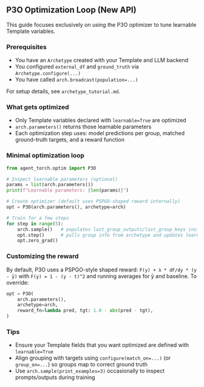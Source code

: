 ## P3O Optimization Loop (New API)

This guide focuses exclusively on using the P3O optimizer to tune learnable Template variables.

### Prerequisites

- You have an `Archetype` created with your Template and LLM backend
- You configured `external_df` and `ground_truth` via `Archetype.configure(...)`
- You have called `arch.broadcast(population=...)`

For setup details, see `archetype_tutorial.md`.

### What gets optimized

- Only Template variables declared with `learnable=True` are optimized
- `arch.parameters()` returns those learnable parameters
- Each optimization step uses: model predictions per group, matched ground-truth targets, and a reward function

### Minimal optimization loop

```python
from agent_torch.optim import P3O

# Inspect learnable parameters (optional)
params = list(arch.parameters())
print(f"Learnable parameters: {len(params)}")

# Create optimizer (default uses PSPGO-shaped reward internally)
opt = P3O(arch.parameters(), archetype=arch)

# Train for a few steps
for step in range(5):
    arch.sample()   # populates last_group_outputs/last_group_keys inside behavior
    opt.step()      # pulls group info from archetype and updates learnables
    opt.zero_grad()
```

### Customizing the reward

By default, P3O uses a PSPGO-style shaped reward: `F(y) + λ * dF/dy * (y - ȳ)` with `F(y) = 1 - (y - t)^2` and running averages for ȳ and baseline. To override:

```python
opt = P3O(
    arch.parameters(),
    archetype=arch,
    reward_fn=lambda pred, tgt: 1.0 - abs(pred - tgt),
)
```

### Tips

- Ensure your Template fields that you want optimized are defined with `learnable=True`
- Align grouping with targets using `configure(match_on=...)` (or `group_on=...`) so groups map to correct ground truth
- Use `arch.sample(print_examples=3)` occasionally to inspect prompts/outputs during training
